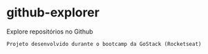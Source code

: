 # github-explorer
Explore repositórios no Github

	Projeto desenvolvido durante o bootcamp da GoStack (Rocketseat)
